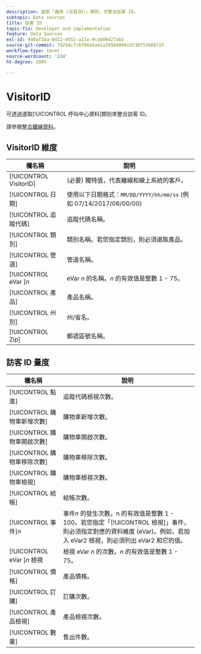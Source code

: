 ```yaml
---
description: 選取「通用 (交易ID)」類別，可整合訪客 ID。
subtopic: Data sources
title: 訪客 ID
topic-fix: Developer and implementation
feature: Data Sources
exl-id: 940af1ba-0d12-4552-a21e-0ceb06427ab2
source-git-commit: 79294cfc6f86e5a41a39504099cd730f53668725
workflow-type: tm+mt
source-wordcount: '224'
ht-degree: 100%

---
```


# VisitorID

可透過選取[!UICONTROL 呼叫中心資料]類別來整合訪客 ID。

請參閱[整合離線資料](/help/import/c-data-sources/datasrc-integrating-offline-data.md)。

## VisitorID 維度

| 欄名稱 | 說明 |
|--- |--- |
| [!UICONTROL VisitorID] | (必要) 獨特值，代表離線和線上系統的客戶。 |
| [!UICONTROL 日期] | 使用以下日期格式：`MM/DD/YYYY/hh/mm/ss` (例如 07/14/2017/06/00/00) |
| [!UICONTROL 追蹤代碼] | 追蹤代碼名稱。 |
| [!UICONTROL 類別] | 類別名稱。若您指定類別，則必須選取產品。 |
| [!UICONTROL 管道] | 管道名稱。 |
| [!UICONTROL eVar ]*n* | eVar *n* 的名稱。*n* 的有效值是整數 1 - 75。 |
| [!UICONTROL 產品] | 產品名稱。 |
| [!UICONTROL 州別] | 州/省名。 |
| [!UICONTROL Zip] | 郵遞區號名稱。 |

## 訪客 ID 量度

| 欄名稱 | 說明 |
| --- | --- |
| [!UICONTROL 點進] | 追蹤代碼檢視次數。 |
| [!UICONTROL 購物車新增次數] | 購物車新增次數。 |
| [!UICONTROL 購物車開啟次數] | 購物車開啟次數。 |
| [!UICONTROL 購物車移除次數] | 購物車移除次數。 |
| [!UICONTROL 購物車檢視] | 購物車檢視次數。 |
| [!UICONTROL 結帳] | 結帳次數。 |
| [!UICONTROL 事件&#x200B;]*n* | 事件&#x200B;*n* 的發生次數。n 的有效值是整數 1 - 100。若您指定「[!UICONTROL 檢視]」事件，則必須指定對應的資料維度 (eVar)。例如，若加入 eVar2 檢視，則必須列出 eVar2 和它的值。 |
| [!UICONTROL eVar ]*n* 檢視 | 檢視 eVar *n* 的次數。*n* 的有效值是整數 1 - 75。 |
| [!UICONTROL 價格] | 產品價格。 |
| [!UICONTROL 訂購] | 訂購次數。 |
| [!UICONTROL 產品檢視] | 產品檢視次數。 |
| [!UICONTROL 數量] | 售出件數。 |
